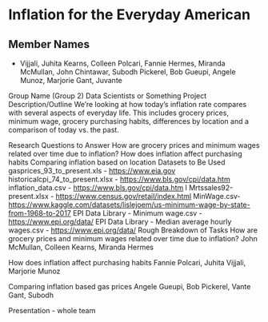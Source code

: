 # Inflation for the Everyday American

## Member Names
* Vijjali, Juhita
Kearns, Colleen
Polcari, Fannie
Hermes, Miranda
McMullan, John
Chintawar, Subodh
Pickerel, Bob
Gueupi, Angele
Munoz, Marjorie
Gant, Juvante

Group Name (Group 2)
Data Scientists or Something
Project Description/Outline
We’re looking at how today’s inflation rate compares with several aspects of everyday life.  This includes grocery prices, minimum wage, grocery purchasing habits, differences by location and a comparison of today vs. the past.
 
Research Questions to Answer
How are grocery prices and minimum wages related over time due to inflation?
How does inflation affect purchasing habits 
Comparing inflation based on location
Datasets to Be Used
gasprices_93_to_present.xls - https://www.eia.gov
historicalcpi_74_to_present.xlsx - https://www.bls.gov/cpi/data.htm 
inflation_data.csv - https://www.bls.gov/cpi/data.htm l
Mrtssales92-present.xlsx - https://www.census.gov/retail/index.html
MinWage.csv-https://www.kaggle.com/datasets/lislejoem/us-minimum-wage-by-state-from-1968-to-2017
EPI Data Library - Minimum wage.csv - https://www.epi.org/data/ 
EPI Data Library - Median average hourly wages.csv - https://www.epi.org/data/
Rough Breakdown of Tasks
How are grocery prices and minimum wages related over time due to inflation?
John McMullan, Colleen Kearns, Miranda Hermes


How does inflation affect purchasing habits
Fannie Polcari, Juhita Vijjali, Marjorie Munoz


Comparing inflation based gas prices
Angele Gueupi, Bob Pickerel, Vante Gant, Subodh 


Presentation - whole team
